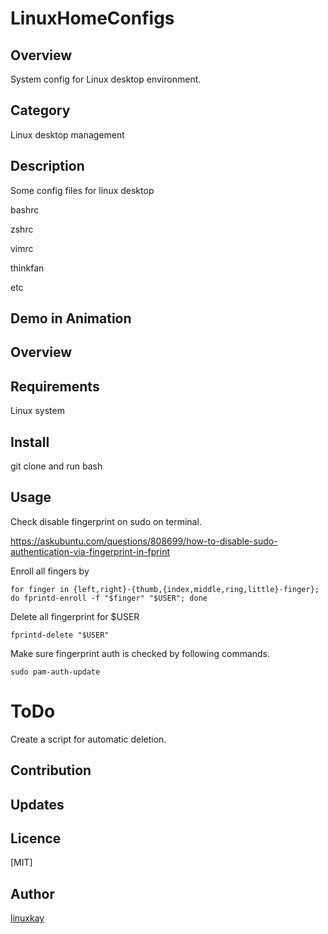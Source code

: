 # LinuxHomeConfigs 

## Overview

System config for Linux desktop environment. 

## Category

Linux desktop management

## Description

Some config files for linux desktop

bashrc

zshrc

vimrc

thinkfan

etc

## Demo in Animation

## Overview

## Requirements

Linux system

## Install

git clone and run bash

## Usage

Check disable fingerprint on sudo on terminal.

https://askubuntu.com/questions/808699/how-to-disable-sudo-authentication-via-fingerprint-in-fprint

Enroll all fingers by 

`for finger in {left,right}-{thumb,{index,middle,ring,little}-finger}; do fprintd-enroll -f "$finger" "$USER"; done`

Delete all fingerprint for $USER

`fprintd-delete "$USER"`

Make sure fingerprint auth is checked by following commands.

`sudo pam-auth-update`

# ToDo
Create a script for automatic deletion.

## Contribution

## Updates

## Licence
[MIT]

## Author

[linuxkay](https://github.com/linuxkay)
